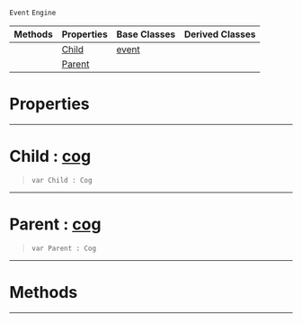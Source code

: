  `Event` `Engine`



|Methods|Properties|Base Classes|Derived Classes|
|---|---|---|---|
| |[ Child](https://github.com/ArendDanielek/ZeroDocsTest/blob/master/code_reference/class_reference/hierarchyevent.markdown#child-zero-engine-docume)|[event](https://github.com/ArendDanielek/ZeroDocsTest/blob/master/code_reference/class_reference/event.markdown)| |
| |[ Parent](https://github.com/ArendDanielek/ZeroDocsTest/blob/master/code_reference/class_reference/hierarchyevent.markdown#parent-zero-engine-docum)| | |


 #  Properties


---  
 #  Child : [cog](https://github.com/ArendDanielek/ZeroDocsTest/blob/master/code_reference/class_reference/cog.markdown)

> 
> ``` lang=cpp, name=Zilch
> var Child : Cog


---  
 #  Parent : [cog](https://github.com/ArendDanielek/ZeroDocsTest/blob/master/code_reference/class_reference/cog.markdown)

> 
> ``` lang=cpp, name=Zilch
> var Parent : Cog


---  
 #  Methods


---  
 
  
  
  
  
  
  
  

 